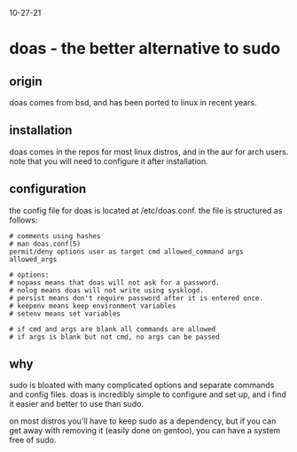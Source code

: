 10-27-21

# doas - the better alternative to sudo

## origin

doas comes from bsd, and has been
ported to linux in recent years.

## installation

doas comes in the repos for most linux
distros, and in the aur for arch users.
note that you will need to configure
it after installation.


## configuration

the config file for doas
is located at /etc/doas.conf.
the file is structured as follows:

    # comments using hashes
    # man doas.conf(5)
    permit/deny options user as target cmd allowed_command args allowed_args
    
    # options:
    # nopass means that doas will not ask for a password.
    # nolog means doas will not write using sysklogd.
    # persist means don't require password after it is entered once.
    # keepenv means keep environment variables
    # setenv means set variables
    
    # if cmd and args are blank all commands are allowed
    # if args is blank but not cmd, no args can be passed

## why

sudo is bloated with many complicated
options and separate commands and config files.
doas is incredibly simple to configure and set up,
and i find it easier and better to use than sudo.

on most distros you'll have to keep sudo as a dependency,
but if you can get away with removing it (easily done on gentoo),
you can have a system free of sudo.

